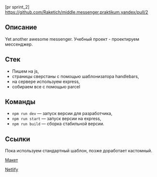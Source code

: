 [pr sprint_2] https://github.com/Raketich/middle.messenger.praktikum.yandex/pull/2

## Описание

Yet another awesome messenger. Учебный проект - проектируем мессенджер.


## Стек 

- Пишем на js,
- страницы сверстаны с помощью шаблонизатора handlebars,
- на сервере используем express,
- собираем все с помощью parcel


## Команды

- `npm run dev` — запуск версии для разработчика,
- `npm run start` — запуск версии на express,
- `npm run build` — сборка стабильной версии.


## Ссылки
Пока используем стандартный шаблон, позже доработает кастомный.

[Макет](https://www.figma.com/file/jF5fFFzgGOxQeB4CmKWTiE/Chat_external_link?node-id=0%3A1)

[Netlify](https://courageous-sopapillas-18e25f.netlify.app)

